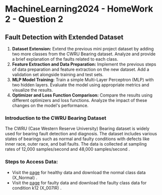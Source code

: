 # MachineLearning2024 - HomeWork 2 - Question 2
## Fault Detection with Extended Dataset
1. **Dataset Extension:** Extend the previous mini project dataset by adding two more classes from the CWRU Bearing dataset. Analyze and provide a brief explanation of the faults related to each class.
2. **Feature Extraction and Data Preparation:** Implement the previous steps of data preparation and feature extraction on the new dataset. Add a validation set alongside training and test sets.
3. **MLP Model Training:** Train a simple Multi-Layer Perceptron (MLP) with two hidden layers. Evaluate the model using appropriate metrics and visualize the results.
4. **Optimizer and Loss Function Comparison:** Compare the results using different optimizers and loss functions. Analyze the impact of these changes on the model's performance.
### Introduction to the CWRU Bearing Dataset
The CWRU (Case Western Reserve University) Bearing dataset is widely used for bearing fault detection and diagnosis. The dataset includes various states of bearings such as normal and faulty conditions with defects like inner race, outer race, and ball faults. The data is collected at sampling rates of 12,000 samples/second and 48,000 samples/second .
### Steps to Access Data:
- Visit the [page](https://engineering.case.edu/bearingdatacenter/normal-baseline-data) for healthy data and download the normal class data (X_Normal) .
- Visit the [page](https://engineering.case.edu/bearingdatacenter/12k-drive-end-bearing-fault-data) for faulty data and download the faulty class data for condition k12 (X_007IR) .
